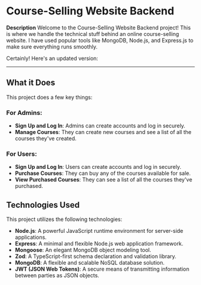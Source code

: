 # Course-Selling Website Backend
**Description**
Welcome to the Course-Selling Website Backend project! This is where we handle the technical stuff behind an online course-selling website. I have used popular tools like MongoDB, Node.js, and Express.js to make sure everything runs smoothly.

  
Certainly! Here's an updated version:

----------

## What it Does

This project does a few key things:

### For Admins:

-   **Sign Up and Log In**: Admins can create accounts and log in securely.
-   **Manage Courses**: They can create new courses and see a list of all the courses they've created.

### For Users:

-   **Sign Up and Log In**: Users can create accounts and log in securely.
-   **Purchase Courses**: They can buy any of the courses available for sale.
-   **View Purchased Courses**: They can see a list of all the courses they've purchased.
## Technologies Used

This project utilizes the following technologies:

-   **Node.js**: A powerful JavaScript runtime environment for server-side applications.
-   **Express**: A minimal and flexible Node.js web application framework.
-   **Mongoose**: An elegant MongoDB object modeling tool.
-   **Zod**: A TypeScript-first schema declaration and validation library.
-   **MongoDB**: A flexible and scalable NoSQL database solution.
-   **JWT (JSON Web Tokens)**: A secure means of transmitting information between parties as JSON objects.


